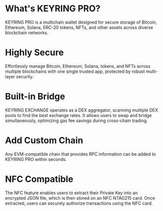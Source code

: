# What's KEYRING PRO?
KEYRING PRO is a multichain wallet designed for secure storage of Bitcoin, Ethereum, Solana, ERC-20 tokens, NFTs, and other assets across diverse blockchain networks.

# Highly Secure
Effortlessly manage Bitcoin, Ethereum, Solana, tokens, and NFTs across multiple blockchains with one single trusted app, protected by robust multi-layer security.

# Built-in Bridge
KEYRING EXCHANGE operates as a DEX aggregator, scanning multiple DEX pools to find the best exchange rates. It allows users to swap and bridge simultaneously, optimizing gas fee savings during cross-chain trading.

# Add Custom Chain
Any EVM-compatible chain that provides RPC information can be added to KEYRING PRO within seconds.

# NFC Compatible
The NFC feature enables users to extract their Private Key into an encrypted JSON file, which is then stored on an NFC NTAG215 card. Once extracted, users can securely authorize transactions using the NFC card.

